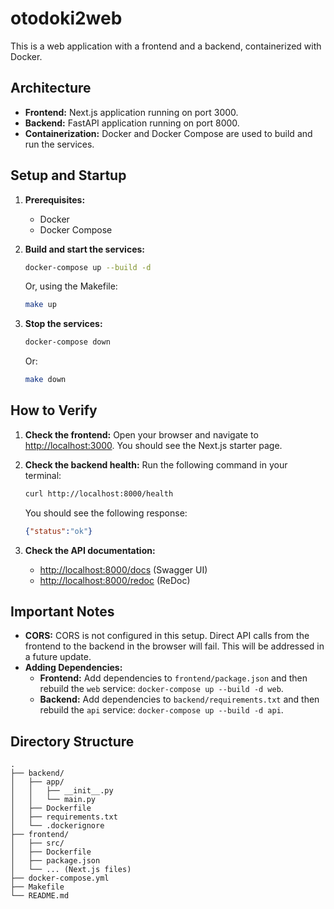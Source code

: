 # otodoki2web

This is a web application with a frontend and a backend, containerized with Docker.

## Architecture

- **Frontend:** Next.js application running on port 3000.
- **Backend:** FastAPI application running on port 8000.
- **Containerization:** Docker and Docker Compose are used to build and run the services.

## Setup and Startup

1.  **Prerequisites:**
    *   Docker
    *   Docker Compose

2.  **Build and start the services:**

    ```bash
    docker-compose up --build -d
    ```

    Or, using the Makefile:

    ```bash
    make up
    ```

3.  **Stop the services:**

    ```bash
    docker-compose down
    ```

    Or:

    ```bash
    make down
    ```

## How to Verify

1.  **Check the frontend:**
    Open your browser and navigate to [http://localhost:3000](http://localhost:3000). You should see the Next.js starter page.

2.  **Check the backend health:**
    Run the following command in your terminal:

    ```bash
    curl http://localhost:8000/health
    ```

    You should see the following response:

    ```json
    {"status":"ok"}
    ```

3.  **Check the API documentation:**
    - [http://localhost:8000/docs](http://localhost:8000/docs) (Swagger UI)
    - [http://localhost:8000/redoc](http://localhost:8000/redoc) (ReDoc)

## Important Notes

- **CORS:** CORS is not configured in this setup. Direct API calls from the frontend to the backend in the browser will fail. This will be addressed in a future update.
- **Adding Dependencies:**
    - **Frontend:** Add dependencies to `frontend/package.json` and then rebuild the `web` service: `docker-compose up --build -d web`.
    - **Backend:** Add dependencies to `backend/requirements.txt` and then rebuild the `api` service: `docker-compose up --build -d api`.

## Directory Structure

```
.
├── backend/
│   ├── app/
│   │   ├── __init__.py
│   │   └── main.py
│   ├── Dockerfile
│   ├── requirements.txt
│   └── .dockerignore
├── frontend/
│   ├── src/
│   ├── Dockerfile
│   ├── package.json
│   └── ... (Next.js files)
├── docker-compose.yml
├── Makefile
└── README.md
```
